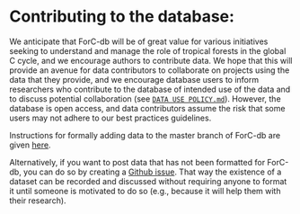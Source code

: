 # Contributing to the database: 
We anticipate that ForC-db will be of great value for various initiatives seeking to understand and manage the role of tropical forests in the global C cycle, and we encourage authors to contribute data. We hope that this will provide an avenue for data contributors to collaborate on projects using the data that they provide, and we encourage database users to inform researchers who contribute to the database of intended use of the data and to discuss potential collaboration (see [`DATA USE POLICY.md`](https://github.com/forc-db/ForC/blob/master/DATA%20USE%20POLICY.md)). However, the database is open access, and data contributors assume the risk that some users may not adhere to our best practices guidelines. 

Instructions for formally adding data to the master branch of ForC-db are given [here](https://github.com/forc-db/ForC/blob/master/how_to/edit_the_data_(overview).md). 

Alternatively, if you want to post data that has not been formatted for ForC-db, you can do so by creating a [Github issue](https://help.github.com/articles/creating-an-issue). That way the existence of a dataset can be recorded and discussed without requiring anyone to format it until someone is motivated to do so (e.g., because it will help them with their research).
